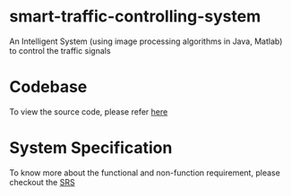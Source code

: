 # smart-traffic-controlling-system
An Intelligent System (using image processing algorithms in Java, Matlab) to control the traffic signals

# Codebase
To view the source code, please refer [here](https://bitbucket.org/Doll10/xenox/src/master/) 

# System Specification
To know more about the functional and non-function requirement, please checkout the [SRS](./doc/SRS.pdf)
